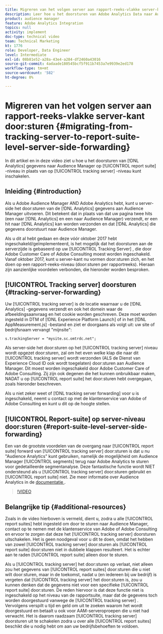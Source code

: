 ```yaml
---
title: Migreren van het volgen server aan rapport-reeks-vlakke server-kant door:sturen
description: Leer hoe u het doorsturen van Adobe Analytics Data naar Audience Manager op de server mogelijk maakt op rapportniveau in plaats van op trackingserverniveau.
product: audience manager
feature: Adobe Analytics Integration
topics: null
activity: implement
doc-type: technical video
team: Technical Marketing
kt: 1776
role: Developer, Data Engineer
level: Intermediate
exl-id: 08b81e52-a28a-43e4-a284-df2460a43016
source-git-commit: 4adaade180545bcf5f911b7453a7e9939e2ed178
workflow-type: tm+mt
source-wordcount: '582'
ht-degree: 0%

---
```


# Migreren van het volgen server aan rapport-reeks-vlakke server-kant door:sturen {#migrating-from-tracking-server-to-report-suite-level-server-side-forwarding}

In dit artikel en in deze video ziet u hoe u het doorsturen van [!DNL Analytics] gegevens naar Audience Manager op [!UICONTROL report suite] -niveau in plaats van op [!UICONTROL tracking server] -niveau kunt inschakelen.

## Inleiding {#introduction}

Als u Adobe Audience Manager AND Adobe Analytics hebt, kunt u server-side het door:sturen van de [!DNL Analytics] gegevens aan Audience Manager uitvoeren. Dit betekent dat in plaats van dat uw pagina twee hits (een naar [!DNL Analytics] en een naar Audience Manager) verzendt, er een hit naar [!DNL Analytics] kan worden verzonden en dat [!DNL Analytics] die gegevens doorstuurt naar Audience Manager.

Als u dit al hebt gedaan en deze vóór oktober 2017 hebt ingeschakeld/geïmplementeerd, is het mogelijk dat het doorsturen aan de serverzijde is gebaseerd op uw [!UICONTROL Tracking Server] , die door Adobe Customer Care of Adobe Consulting moest worden ingeschakeld. Vanaf oktober 2017, kunt u server-kant nu vormen door:sturen zich, en het doen op een rapport-reeks-niveau (door:sturen per rapportreeks). Hieraan zijn aanzienlijke voordelen verbonden, die hieronder worden besproken.

## [!UICONTROL Tracking server] doorsturen {#tracking-server-forwarding}

Uw [!UICONTROL tracking server] is de locatie waarnaar u de [!DNL Analytics] -gegevens verzendt en ook het domein waar de afbeeldingsaanvraag en het cookie worden geschreven. Deze moet worden ingesteld in DTM of [!DNL Experience Platform Launch] of in het [!DNL AppMeasurement.js] -bestand en ziet er doorgaans als volgt uit: uw site of bedrijfsnaam vervangt &quot;mijnsite&quot;:

`s.trackingServer = "mysite.sc.omtrdc.net";`

Als server-side het door:sturen op het [!UICONTROL tracking server] niveau wordt opgezet door:sturen, zal om het even welke klap die naar dit [!UICONTROL tracking server] wordt verzonden (ALS de Dienst van Experience Cloud ID ook wordt toegelaten) door:sturen aan Audience Manager. Dit moest worden ingeschakeld door Adobe Customer Care of Adobe Consulting. Zij zijn ook degenen die het kunnen onbruikbaar maken, NADAT u op [!UICONTROL report suite] het door:sturen hebt overgegaan, zoals hieronder beschreven.

Als u niet zeker weet of [!DNL tracking server forwarding] voor u is ingeschakeld, neemt u contact op met de klantenservice van Adobe of Adobe Consulting en kunt u dit op de hoogte stellen.

## [!UICONTROL Report-suite] op server-niveau door:sturen {#report-suite-level-server-side-forwarding}

Een van de grootste voordelen van de overgang naar [!UICONTROL report suite] forward van [!UICONTROL tracking server] door:sturen is dat u nu &quot;Audience Analytics&quot; kunt gebruiken, namelijk de mogelijkheid om Audience Manager [!UICONTROL segments] terug naar Adobe Analytics te sturen voor gedetailleerde segmentanalyse. Deze fantastische functie wordt NIET ondersteund als u [!UICONTROL tracking server] door:sturen gebruikt en [!UICONTROL report suite] niet. Zie meer informatie over Audience Analytics in de [ documentatie ](https://experienceleague.adobe.com/docs/analytics/integration/audience-analytics/mc-audiences-aam.html?lang=nl-NL).

>[!VIDEO](https://video.tv.adobe.com/v/23701/?quality=12)

## Belangrijke tip {#additional-resources}

Zoals in de video hierboven is vermeld, dient u, zodra u alle [!UICONTROL report suites] hebt ingesteld om door te sturen naar Audience Manager, contact op te nemen met de klantenservice van Adobe of Adobe Consulting en ervoor te zorgen dat deze het [!UICONTROL tracking server] doorsturen uitschakelen. Het is geen noodgeval voor u dit te doen, omdat het hebben van zowel [!UICONTROL tracking server] door:sturen als [!UICONTROL report suite] door:sturen niet in dubbele klappen resulteert. Het is echter aan te raden [!UICONTROL report suite] alleen door te sturen.

Als u [!UICONTROL tracking server] het door:sturen op verlaat, niet alleen zou het gegevens van [!UICONTROL report suites] door:sturen die u niet wilt door:sturen, maar in de toekomst, nadat u (en iedereen bij uw bedrijf) is vergeten dat [!UICONTROL tracking server] het door:sturen is, zou u kunnen denken dat de gegevens niet voor een specifieke [!UICONTROL report suite] door:sturen. De reden hiervoor is dat deze functie niet is ingeschakeld op het niveau van de rapportsuite, maar dat de gegevens toch worden doorgestuurd vanwege de [!UICONTROL tracking server] . Vervolgens verspilt u tijd en geld om uit te zoeken waarom het wordt doorgestuurd en betaalt u ook voor AAM-serveroproepen die u niet had verwacht. Het is daarom raadzaam [!UICONTROL tracking server] doorsturen uit te schakelen zodra u over alle [!UICONTROL report suites] beschikt die u nodig hebt om aan uw bedrijfsbehoeften te voldoen.
